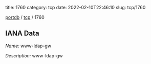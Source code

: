 title: 1760
category: tcp
date: 2022-02-10T22:46:10
slug: tcp/1760

[portdb](/) / [tcp](/category/tcp.html) / 1760


## IANA Data

_Name:_ www-ldap-gw

_Description:_ www-ldap-gw

